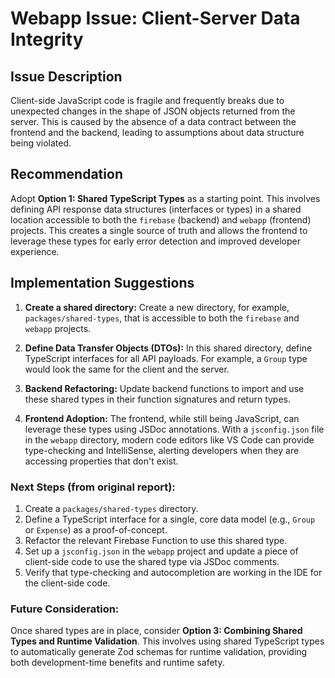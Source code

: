 # Webapp Issue: Client-Server Data Integrity

## Issue Description

Client-side JavaScript code is fragile and frequently breaks due to unexpected changes in the shape of JSON objects returned from the server. This is caused by the absence of a data contract between the frontend and the backend, leading to assumptions about data structure being violated.

## Recommendation

Adopt **Option 1: Shared TypeScript Types** as a starting point. This involves defining API response data structures (interfaces or types) in a shared location accessible to both the `firebase` (backend) and `webapp` (frontend) projects. This creates a single source of truth and allows the frontend to leverage these types for early error detection and improved developer experience.

## Implementation Suggestions

1.  **Create a shared directory:** Create a new directory, for example, `packages/shared-types`, that is accessible to both the `firebase` and `webapp` projects.

2.  **Define Data Transfer Objects (DTOs):** In this shared directory, define TypeScript interfaces for all API payloads. For example, a `Group` type would look the same for the client and the server.

3.  **Backend Refactoring:** Update backend functions to import and use these shared types in their function signatures and return types.

4.  **Frontend Adoption:** The frontend, while still being JavaScript, can leverage these types using JSDoc annotations. With a `jsconfig.json` file in the `webapp` directory, modern code editors like VS Code can provide type-checking and IntelliSense, alerting developers when they are accessing properties that don't exist.

### Next Steps (from original report):

1.  Create a `packages/shared-types` directory.
2.  Define a TypeScript interface for a single, core data model (e.g., `Group` or `Expense`) as a proof-of-concept.
3.  Refactor the relevant Firebase Function to use this shared type.
4.  Set up a `jsconfig.json` in the `webapp` project and update a piece of client-side code to use the shared type via JSDoc comments.
5.  Verify that type-checking and autocompletion are working in the IDE for the client-side code.

### Future Consideration:

Once shared types are in place, consider **Option 3: Combining Shared Types and Runtime Validation**. This involves using shared TypeScript types to automatically generate Zod schemas for runtime validation, providing both development-time benefits and runtime safety.
